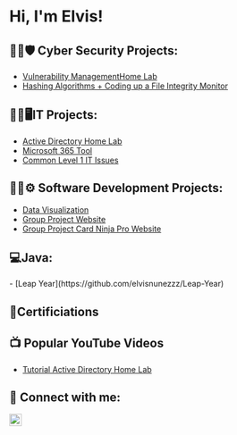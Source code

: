 <h1>Hi, I'm Elvis! 

<h2>👨‍💻🛡️ Cyber Security Projects:</h2>

  - [Vulnerability ManagementHome Lab ](https://github.com/elvisnunezzz/Vulnerability-Management)
  - [Hashing Algorithms + Coding up a File Integrity Monitor ](https://github.com/elvisnunezzz/File_Integrity)
  
<h2>👨‍💻🖥️IT Projects:</h2>
  
  - [Active Directory Home Lab ](https://github.com/elvisnunezzz/LABURL)
  - [Microsoft 365 Tool ](https://github.com/elvisnunezzz/365)
  - [Common Level 1 IT Issues ](https://github.com/elvisnunezzz/CommonIssues)
  
<h2>👨‍💻⚙️ Software Development Projects:</h2>
  
 - [Data Visualization ](https://github.com/elvisnunezzz/Data-Visualization)
 - [Group Project Website ]( https://github.com/robertAHC/Software_Engineering)
  - [Group Project Card Ninja Pro Website ]( http://eve.kean.edu/~nuneelvi/cardninja/cardninjapro-master/games21.html)


<h2> </>💻Java:</h2>
 - [Leap Year](https://github.com/elvisnunezzz/Leap-Year)

  
  
 <h2>📜Certificiations</h2>
  
  

<h2>📺 Popular YouTube Videos</h2>

- [Tutorial Active Directory Home Lab](URL)

<h2> 🤳 Connect with me:</h2>


[<img align="left" alt="JoshMadakor | LinkedIn" width="22px" src="https://cdn.jsdelivr.net/npm/simple-icons@v3/icons/linkedin.svg" />][linkedin]

[linkedin]: https://linkedin.com/in/joshmadakor

<!--
**joshmadakor1/joshmadakor1** is a ✨ _special_ ✨ repository because its `README.md` (this file) appears on your GitHub profile.

Here are some ideas to get you started:

- 🔭 I’m currently working on ...
- 🌱 I’m currently learning ...
- 👯 I’m looking to collaborate on ...
- 🤔 I’m looking for help with ...
- 💬 Ask me about ...
- 📫 How to reach me: ...
- 😄 Pronouns: ...
- ⚡ Fun fact: ...
-->
